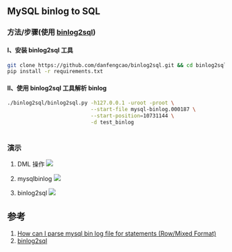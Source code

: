 ﻿## MySQL binlog to SQL

### 方法/步骤(使用 [binlog2sql](https://github.com/danfengcao/binlog2sql))

#### I、安装 binlog2sql 工具

```bash
git clone https://github.com/danfengcao/binlog2sql.git && cd binlog2sql
pip install -r requirements.txt
```



#### II、使用 binlog2sql 工具解析 binlog

```bash
./binlog2sql/binlog2sql.py -h127.0.0.1 -uroot -proot \
                           --start-file mysql-binlog.000187 \
                           --start-position=10731144 \
                           -d test_binlog
                           
```



### 演示

1. DML 操作
   ![](https://picgo-notes.oss-cn-beijing.aliyuncs.com/img/mysql_binlog_recovery_dml_20210713181036.png)
2. mysqlbinlog
   ![](https://picgo-notes.oss-cn-beijing.aliyuncs.com/img/mysql_binlog_recovery_binlog_20210713180808.png)



3. binlog2sql
   ![](https://picgo-notes.oss-cn-beijing.aliyuncs.com/img/mysql_binlog_recovery_binlog2sql_20210713181324.png)





## 参考

1. [How can I parse mysql bin log file for statements (Row/Mixed Format)](https://dba.stackexchange.com/questions/105269/how-can-i-parse-mysql-bin-log-file-for-statements-row-mixed-format)
2. [binlog2sql](https://github.com/danfengcao/binlog2sql)


